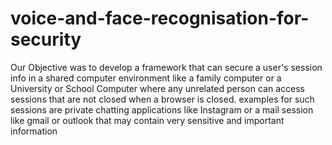 # voice-and-face-recognisation-for-security
Our Objective was to develop a framework that can secure a user's session info in a shared computer environment like a family computer or a University or School Computer where any unrelated person can access sessions that are not closed when a browser is closed. examples for such sessions are private chatting applications like Instagram or a mail session like gmail or outlook that may contain very sensitive and important information
